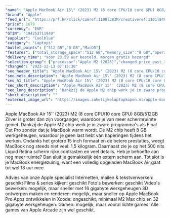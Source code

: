 ```yaml
---
"name": "Apple MacBook Air 15\" (2023) M2 (8 core CPU/10 core GPU) 8GB/512GB Zilver QWERTY"
"brand": "Apple"
"feed_url": "https://prf.hn/click/camref:1100l383M/creativeref:1101l84031/destination:https%3A%2F%2Fwww.coolblue.nl%2Fproduct%2F931405"
"price": 1679
"currency": "EUR"
"GTIN": "194253711940"
"supplier": "Coolblue"
"category": "Laptops"
"bullet_points": ["512 GB","8 GB","MacOS"]
"features": {"total_storage_space":"512 GB","memory_size":"8 GB","operating_system":"MacOS"}
"delivery_time": "Voor 23.59 uur besteld, morgen gratis bezorgd"
"selection_group": {"processor":"Apple M2 (2023)","changed_price_past_3_days":false,"product_family":"MacBook Air"}
"changed": "2023-12-13 07:15:30"
"seo_header_title": "Apple MacBook Air 15\" (2023) M2 (8 core CPU/10 core GPU) 8GB/512GB Zilver QWERTY"
"seo_meta_description": "Apple MacBook Air 15\" (2023) M2 (8 core CPU/10 core GPU) 8GB/512GB Zilver QWERTY"
"seo_h1_title": "Apple MacBook Air 15\" (2023) M2 (8 core CPU/10 core GPU) 8GB/512GB Zilver QWERTY"
"seo_short_description": "Apple MacBook Air 15'' (2023) M2 (8 core CPU/10 core GPU) 8GB/512GB Zilver is groter dan zijn voorganger, waardoor je van meer schermruimte geniet."
"seo_long_description": "Dankzij de Apple M2 chip werk je in zware programma's als Final Cut Pro zonder dat je MacBook warm wordt. De M2 chip heeft 8 GB werkgeheugen, waardoor je geen last hebt van haperingen tijdens het werken. Ondanks het grotere 15 inch formaat en de betere prestaties, weegt MacBook nog steeds niet veel: 1,5 kilogram. Daarnaast zie je op het 500 nits Liquid Retina scherm rijke contrasten en veel details. Heb je behoefte aan nog meer ruimte? Dan sluit je gemakkelijk één extern scherm aan. Tot slot is je MacBook energiezuinig, want een volledig opgeladen MacBook Air gaat tot wel 18 uur mee. \r\n\r\nAdvies van onze Apple specialist\r\nInternetten, mailen & tekstverwerken: geschikt\r\nFilms & series kijken: geschikt\r\nFoto's bewerken: geschikt\r\nVideo's bewerken: mogelijk, maar sneller met 16 gigabyte werkgeheugen\r\n3D ontwerpen maken en renderen: mogelijk, maar sneller op Apple MacBook Pro\r\nApps ontwikkelen in Xcode: ongeschikt, minimaal M2 Max chip en 32 gigabyte werkgeheugen. \r\nGamen: mogelijk, maar vooral lichte games. Alle games van Apple Arcade zijn wel geschikt."
"short_description": ""
"external_image_url": "https://images.zakelijkelaptopkopen.nl/apple-macbook-air-15-2023-m2-8-core-cpu-10-core-gpu-8gb-512gb-zilver-qwerty.webp"
---
```


Apple MacBook Air 15'' (2023) M2 (8 core CPU/10 core GPU) 8GB/512GB Zilver is groter dan zijn voorganger, waardoor je van meer schermruimte geniet. Dankzij de Apple M2 chip werk je in zware programma's als Final Cut Pro zonder dat je MacBook warm wordt. De M2 chip heeft 8 GB werkgeheugen, waardoor je geen last hebt van haperingen tijdens het werken. Ondanks het grotere 15 inch formaat en de betere prestaties, weegt MacBook nog steeds niet veel: 1,5 kilogram. Daarnaast zie je op het 500 nits Liquid Retina scherm rijke contrasten en veel details. Heb je behoefte aan nog meer ruimte? Dan sluit je gemakkelijk één extern scherm aan. Tot slot is je MacBook energiezuinig, want een volledig opgeladen MacBook Air gaat tot wel 18 uur mee.

Advies van onze Apple specialist
Internetten, mailen & tekstverwerken: geschikt
Films & series kijken: geschikt
Foto's bewerken: geschikt
Video's bewerken: mogelijk, maar sneller met 16 gigabyte werkgeheugen
3D ontwerpen maken en renderen: mogelijk, maar sneller op Apple MacBook Pro
Apps ontwikkelen in Xcode: ongeschikt, minimaal M2 Max chip en 32 gigabyte werkgeheugen.
Gamen: mogelijk, maar vooral lichte games. Alle games van Apple Arcade zijn wel geschikt.